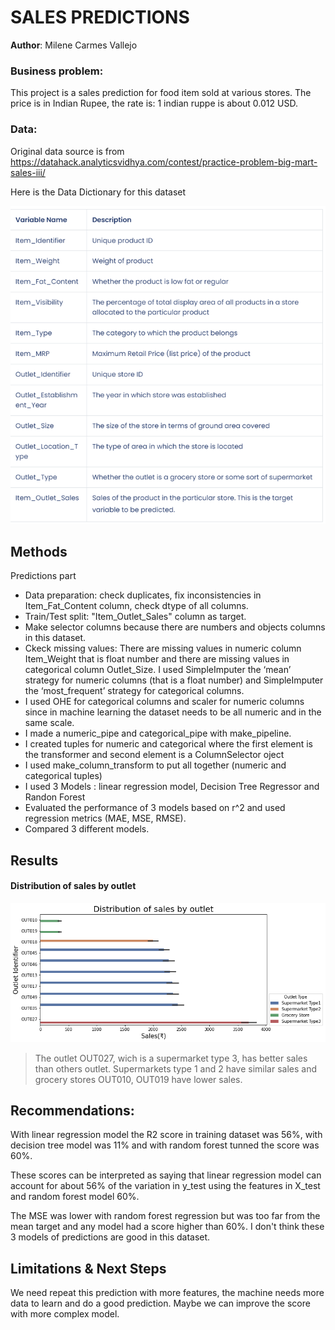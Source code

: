 
# SALES PREDICTIONS 

**Author**: Milene Carmes Vallejo 

### Business problem:

This project is a sales prediction for food item sold at various stores. The price is in Indian Rupee, the rate is: 1 indian ruppe is about 0.012 USD. 


### Data:
Original data source is from https://datahack.analyticsvidhya.com/contest/practice-problem-big-mart-sales-iii/

Here is the Data Dictionary for this dataset

![sales_predictions](Picture1.png)



## Methods


Predictions part
- Data preparation: check duplicates, fix inconsistencies in Item_Fat_Content column, check dtype of all columns. 
- Train/Test split: "Item_Outlet_Sales" column as target.
- Make selector columns because there are numbers and objects columns in this dataset.
- Ckeck missing values: There are missing values in numeric column Item_Weight that is float number and there are missing values in categorical column Outlet_Size. I used SimpleImputer the ‘mean’ strategy for numeric columns (that is a float number) and SimpleImputer the ‘most_frequent’ strategy for categorical columns.
- I used OHE for categorical columns and scaler for numeric columns since in machine learning the dataset needs to be all numeric and in the same scale. 
- I made a numeric_pipe and categorical_pipe with make_pipeline. 
- I created tuples for numeric and categorical where the first element is the transformer and second element is a ColumnSelector oject
- I used make_column_transform to put all together (numeric and categorical tuples)
- I used 3 Models :  linear regression model, Decision Tree Regressor and Randon Forest 
- Evaluated the performance of 3 models based on r^2 and used regression metrics (MAE, MSE, RMSE).
- Compared 3 different models. 



## Results


#### Distribution of sales by outlet
![sales_predictions](download.png)

> The outlet OUT027, wich is a supermarket type 3, has better sales than others outlet. Supermarkets type 1 and 2 have similar sales and grocery stores OUT010, OUT019 have lower sales.



## Recommendations:

With linear regression model the R2 score in training dataset was 56%, with decision tree model was 11% and with random forest tunned the score was 60%.

These scores can be interpreted as saying that linear regression model can account for about 56% of the variation in y_test using the features in X_test and random forest model 60%.

The MSE was lower with random forest regression but was too far from the mean target and any model had a score higher than 60%. I don't think these 3 models of  predictions are good in this dataset.


## Limitations & Next Steps

We need repeat this prediction with more features, the machine needs more data to learn and do a good prediction. Maybe we can improve the score with more complex model. 



